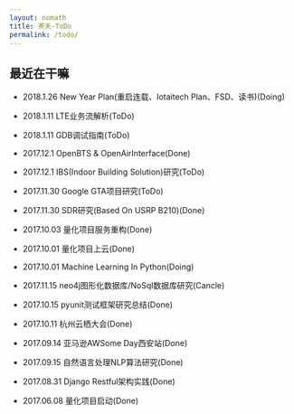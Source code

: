 ```yaml
---
layout: nomath
title: 茶夫-ToDo
permalink: /todo/
---
```



## 最近在干嘛 #

- 2018.1.26 New Year Plan(重启连载、Iotaitech Plan、FSD、读书)(Doing)

- 2018.1.11 LTE业务流解析(ToDo)

- 2018.1.11 GDB调试指南(ToDo)

- 2017.12.1 OpenBTS & OpenAirInterface(Done)

- 2017.12.1 IBS(Indoor Building Solution)研究(ToDo)

- 2017.11.30 Google GTA项目研究(ToDo)

- 2017.11.30 SDR研究(Based On USRP B210)(Done)

- 2017.10.03 量化项目服务重构(Done)

- 2017.10.01 量化项目上云(Done)

- 2017.10.01 Machine Learning In Python(Doing)

- 2017.11.15 neo4j图形化数据库/NoSql数据库研究(Cancle)

- 2017.10.15 pyunit测试框架研究总结(Done)

- 2017.10.11 杭州云栖大会(Done)

- 2017.09.14 亚马逊AWSome Day西安站(Done)

- 2017.09.15 自然语言处理NLP算法研究(Done)

- 2017.08.31 Django Restful架构实践(Done)

- 2017.06.08 量化项目启动(Done)

<div id="container"></div>

<link rel="stylesheet" href="/assets/gitment/node_modules/gitment/style/default.css">
<script src="/assets/gitment/node_modules/gitment/dist/gitment.browser.js"></script>
<script>
var gitment = new Gitment({
  // id: '', // 可选。默认为 location.href
  owner: 'tanwubin',
  repo: 'tanwubin.github.io',
  oauth: {
    client_id: '60a184657a07c169db75',
    client_secret: 'b467963644f43e9fe93d14a6d2d3fdac246e0f34',
  },
})
gitment.render('container')
</script>